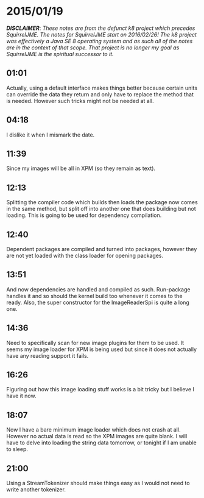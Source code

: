 # 2015/01/19

***DISCLAIMER***: _These notes are from the defunct k8 project which_
_precedes SquirrelJME. The notes for SquirrelJME start on 2016/02/26!_
_The k8 project was effectively a Java SE 8 operating system and as such_
_all of the notes are in the context of that scope. That project is no_
_longer my goal as SquirrelJME is the spiritual successor to it._

## 01:01

Actually, using a default interface makes things better because certain units
can override the data they return and only have to replace the method that is
needed. However such tricks might not be needed at all.

## 04:18

I dislike it when I mismark the date.

## 11:39

Since my images will be all in XPM (so they remain as text).

## 12:13

Splitting the compiler code which builds then loads the package now comes in
the same method, but split off into another one that does building but not
loading. This is going to be used for dependency compilation.

## 12:40

Dependent packages are compiled and turned into packages, however they are not
yet loaded with the class loader for opening packages.

## 13:51

And now dependencies are handled and compiled as such. Run-package handles it
and so should the kernel build too whenever it comes to the ready. Also, the
super constructor for the ImageReaderSpi is quite a long one.

## 14:36

Need to specifically scan for new image plugins for them to be used. It seems
my image loader for XPM is being used but since it does not actually have any
reading support it fails.

## 16:26

Figuring out how this image loading stuff works is a bit tricky but I believe
I have it now.

## 18:07

Now I have a bare minimum image loader which does not crash at all. However no
actual data is read so the XPM images are quite blank. I will have to delve
into loading the string data tomorrow, or tonight if I am unable to sleep.

## 21:00

Using a StreamTokenizer should make things easy as I would not need to write
another tokenizer.

